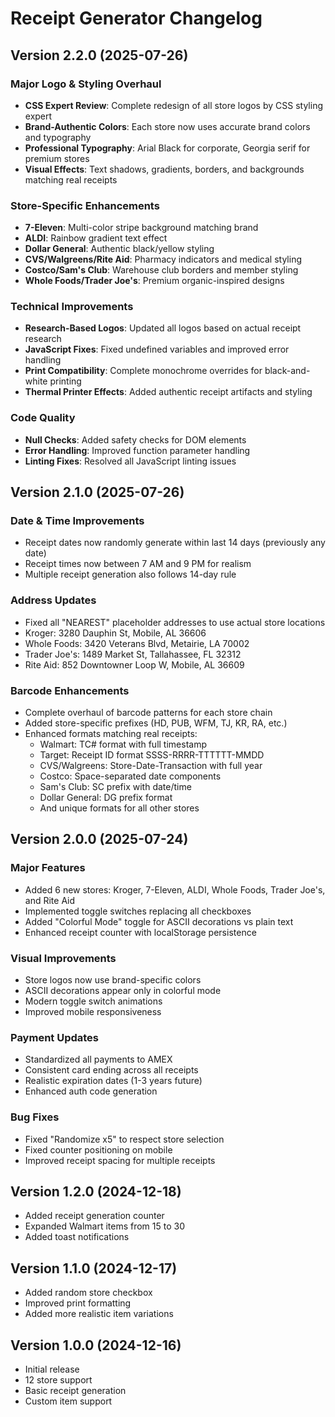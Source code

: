 # Receipt Generator Changelog

## Version 2.2.0 (2025-07-26)

### Major Logo & Styling Overhaul
- **CSS Expert Review**: Complete redesign of all store logos by CSS styling expert
- **Brand-Authentic Colors**: Each store now uses accurate brand colors and typography
- **Professional Typography**: Arial Black for corporate, Georgia serif for premium stores
- **Visual Effects**: Text shadows, gradients, borders, and backgrounds matching real receipts

### Store-Specific Enhancements
- **7-Eleven**: Multi-color stripe background matching brand
- **ALDI**: Rainbow gradient text effect
- **Dollar General**: Authentic black/yellow styling
- **CVS/Walgreens/Rite Aid**: Pharmacy indicators and medical styling
- **Costco/Sam's Club**: Warehouse club borders and member styling
- **Whole Foods/Trader Joe's**: Premium organic-inspired designs

### Technical Improvements
- **Research-Based Logos**: Updated all logos based on actual receipt research
- **JavaScript Fixes**: Fixed undefined variables and improved error handling
- **Print Compatibility**: Complete monochrome overrides for black-and-white printing
- **Thermal Printer Effects**: Added authentic receipt artifacts and styling

### Code Quality
- **Null Checks**: Added safety checks for DOM elements
- **Error Handling**: Improved function parameter handling
- **Linting Fixes**: Resolved all JavaScript linting issues

## Version 2.1.0 (2025-07-26)

### Date & Time Improvements
- Receipt dates now randomly generate within last 14 days (previously any date)
- Receipt times now between 7 AM and 9 PM for realism
- Multiple receipt generation also follows 14-day rule

### Address Updates
- Fixed all "NEAREST" placeholder addresses to use actual store locations
- Kroger: 3280 Dauphin St, Mobile, AL 36606
- Whole Foods: 3420 Veterans Blvd, Metairie, LA 70002
- Trader Joe's: 1489 Market St, Tallahassee, FL 32312
- Rite Aid: 852 Downtowner Loop W, Mobile, AL 36609

### Barcode Enhancements
- Complete overhaul of barcode patterns for each store chain
- Added store-specific prefixes (HD, PUB, WFM, TJ, KR, RA, etc.)
- Enhanced formats matching real receipts:
  - Walmart: TC# format with full timestamp
  - Target: Receipt ID format SSSS-RRRR-TTTTTT-MMDD
  - CVS/Walgreens: Store-Date-Transaction with full year
  - Costco: Space-separated date components
  - Sam's Club: SC prefix with date/time
  - Dollar General: DG prefix format
  - And unique formats for all other stores

## Version 2.0.0 (2025-07-24)

### Major Features
- Added 6 new stores: Kroger, 7-Eleven, ALDI, Whole Foods, Trader Joe's, and Rite Aid
- Implemented toggle switches replacing all checkboxes
- Added "Colorful Mode" toggle for ASCII decorations vs plain text
- Enhanced receipt counter with localStorage persistence

### Visual Improvements
- Store logos now use brand-specific colors
- ASCII decorations appear only in colorful mode
- Modern toggle switch animations
- Improved mobile responsiveness

### Payment Updates
- Standardized all payments to AMEX
- Consistent card ending across all receipts
- Realistic expiration dates (1-3 years future)
- Enhanced auth code generation

### Bug Fixes
- Fixed "Randomize x5" to respect store selection
- Fixed counter positioning on mobile
- Improved receipt spacing for multiple receipts

## Version 1.2.0 (2024-12-18)
- Added receipt generation counter
- Expanded Walmart items from 15 to 30
- Added toast notifications

## Version 1.1.0 (2024-12-17)
- Added random store checkbox
- Improved print formatting
- Added more realistic item variations

## Version 1.0.0 (2024-12-16)
- Initial release
- 12 store support
- Basic receipt generation
- Custom item support